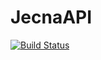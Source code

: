 # JecnaAPI
[![Build Status](https://travis-ci.com/david-sorm/jecnaapi.svg?token=vZAGWA2kVatciVzpKwf4&branch=master)](https://travis-ci.com/david-sorm/jecnaapi)
